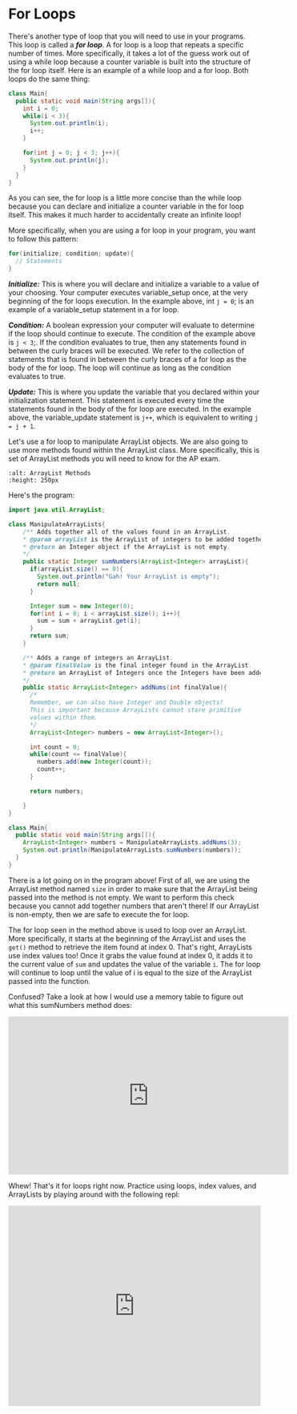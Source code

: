 For Loops
=========

There's another type of loop that you will need to use in your programs. This loop is called a ***for loop***. A for loop is a loop that repeats a specific number of times. More specifically, it takes a lot of the guess work out of using a while loop because a counter variable is built into the structure of the for loop itself. Here is an example of a while loop and a for loop. Both loops do the same thing:

```Java
class Main{
  public static void main(String args[]){
    int i = 0;
    while(i < 3){
      System.out.println(i);
      i++;
    }

    for(int j = 0; j < 3; j++){
      System.out.println(j);
    }
  }
}
```

As you can see, the for loop is a little more concise than the while loop because you can declare and initialize a counter variable in the for loop itself. This makes it much harder to accidentally create an infinite loop!

More specifically, when you are using a for loop in your program, you want to follow this pattern:

```java
for(initialize; condition; update){
  // Statements
}
```
***Initialize:*** This is where you will declare and initialize a variable  to a value of your choosing. Your computer executes variable_setup once, at the very beginning of the for loops execution. In the example above, int `j = 0`; is an example of a variable_setup statement in a for loop.

***Condition:*** A boolean expression your computer will evaluate to determine if the loop should continue to execute.  The condition of the example above is `j < 3`;. If the condition evaluates to true, then any statements found in between the curly braces will be executed. We refer to the collection of statements that is found in between the curly braces of a for loop as the body of the for loop. The loop will continue as long as the condition evaluates to true.

***Update:*** This is where you update the variable that you declared within your initialization statement. This statement is executed every time the statements found in the body of the for loop are executed. In the example above, the variable_update statement is `j++`, which is equivalent to writing `j = j + 1`.

Let's use a for loop to manipulate ArrayList objects. We are also going to use more methods found within the ArrayList class. More specifically, this is set of ArrayList methods you will need to know for the AP exam.

```{image} ArrayListMethods.png
:alt: ArrayList Methods
:height: 250px
```
Here's the program:

```java
import java.util.ArrayList;

class ManipulateArrayLists{
    /** Adds together all of the values found in an ArrayList.
    * @param arrayList is the ArrayList of integers to be added together.
    * @return an Integer object if the ArrayList is not empty.
    */
    public static Integer sumNumbers(ArrayList<Integer> arrayList){
      if(arrayList.size() == 0){
        System.out.println("Gah! Your ArrayList is empty");
        return null;
      }

      Integer sum = new Integer(0);
      for(int i = 0; i < arrayList.size(); i++){
        sum = sum + arrayList.get(i);
      }
      return sum;
    }

    /** Adds a range of integers an ArrayList.
    * @param finalValue is the final integer found in the ArrayList.
    * @return an ArrayList of Integers once the Integers have been added to the ArrayList.
    */
    public static ArrayList<Integer> addNums(int finalValue){
      /*
      Remember, we can also have Integer and Double objects!
      This is important because ArrayLists cannot store primitive
      values within them.
      */
      ArrayList<Integer> numbers = new ArrayList<Integer>();

      int count = 0;
      while(count <= finalValue){
        numbers.add(new Integer(count));
        count++;
      }

      return numbers;

    }
}
```
```Java
class Main{
  public static void main(String args[]){
    ArrayList<Integer> numbers = ManipulateArrayLists.addNums(3);
    System.out.println(ManipulateArrayLists.sumNumbers(numbers));
  }
}
```

There is a lot going on in the program above! First of all, we are using the ArrayList method named `size` in order to make sure that the ArrayList being passed into the method is not empty. We want to perform this check because you cannot add together numbers that aren't there! If our ArrayList is non-empty, then we are safe to execute the for loop.

The for loop seen in the method above is used to loop over an ArrayList. More specifically, it starts at the beginning of the ArrayList and uses the `get()` method to retrieve the item found at index 0. That's right, ArrayLists use index values too! Once it grabs the value found at index 0, it adds it to the current value of `sum` and updates the value of the variable `i`. The for loop will continue to loop until the value of i is equal to the size of the ArrayList passed into the function.

Confused? Take a look at how I would use a memory table to figure out what this sumNumbers method does:

<iframe width="560" height="315" src="https://www.youtube.com/embed/FZEj0ILGRk0" frameborder="0" allow="accelerometer; autoplay; clipboard-write; encrypted-media; gyroscope; picture-in-picture" allowfullscreen></iframe>

Whew! That's it for loops right now. Practice using loops, index values, and ArrayLists by playing around with the following repl:
<iframe height="400px" width="100%" src="https://repl.it/@SoniaSpindt1/78Example1?lite=true" scrolling="no" frameborder="no" allowtransparency="true" allowfullscreen="true" sandbox="allow-forms allow-pointer-lock allow-popups allow-same-origin allow-scripts allow-modals"></iframe>
